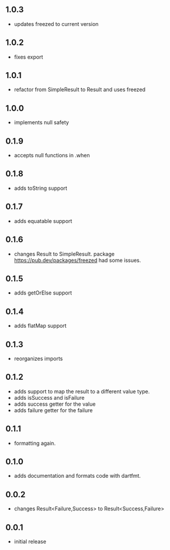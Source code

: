 ## 1.0.3
* updates freezed to current version
## 1.0.2
* fixes export
## 1.0.1
* refactor from SimpleResult to Result and uses freezed
## 1.0.0
* implements null safety
## 0.1.9
* accepts null functions in .when
## 0.1.8
* adds toString support
## 0.1.7
* adds equatable support
## 0.1.6
* changes Result to SimpleResult. package https://pub.dev/packages/freezed had some issues.
## 0.1.5
* adds getOrElse support
## 0.1.4
* adds flatMap support
## 0.1.3
* reorganizes imports
## 0.1.2
* adds support to map the result to a different value type.
* adds isSuccess and isFailure
* adds success getter for the value
* adds failure getter for the failure
## 0.1.1
* formatting again.
## 0.1.0
* adds documentation and formats code with dartfmt.
## 0.0.2
* changes Result<Failure,Success> to Result<Success,Failure>
## 0.0.1
* initial release
